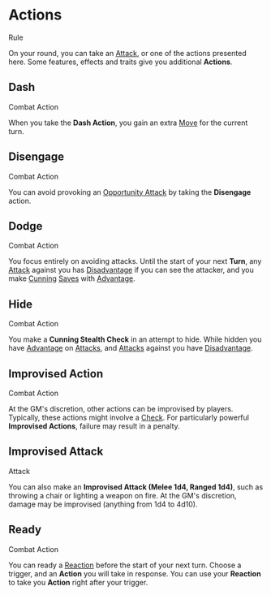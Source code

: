 # Actions

Rule

On your round, you can take an [Attack](../../pages/combat/attacks.md), or one of the actions presented here. Some features, effects and traits give you additional **Actions**.

<section class="small summaries">

<section class="summary">

## Dash

Combat Action

When you take the **Dash Action**, you gain an extra [Move](../../pages/combat/moves.md) for the current turn.

</section>

<section class="summary">

## Disengage

Combat Action

You can avoid provoking an [Opportunity Attack](../../pages/combat/reactions.md#opportunity-attack) by taking the **Disengage** action.

</section>

<section class="summary">

## Dodge

Combat Action

You focus entirely on avoiding attacks. Until the start of your next **Turn**, any [Attack](../pages/combat/attacks.md) against you has [Disadvantage](../pages/rules/advantage.md) if you can see the attacker, and you make [Cunning](../pages/characters/attributes.md#cunning) [Saves](../pages/rules/rolling/saves.md) with [Advantage](../pages/rules/advantage.md).

</section>

<section class="summary">

## Hide

Combat Action

You make a **Cunning Stealth Check** in an attempt to hide. While hidden you have [Advantage](../../pages/rules/advantage.md) on [Attacks](../../pages/combat/attacks.md), and [Attacks](../../pages/combat/attacks.md) against you have [Disadvantage](../../pages/rules/advantage.md).

</section>

<section class="summary">

## Improvised Action

Combat Action

At the GM's discretion, other actions can be improvised by players. Typically, these actions might involve a [Check](../../pages/rules/rolling/checks.md). For particularly powerful **Improvised Actions**, failure may result in a penalty.

</section>

<section class="summary">

## Improvised Attack

Attack

You can also make an **Improvised Attack (Melee 1d4, Ranged 1d4)**, such as throwing a chair or lighting a weapon on fire. At the GM's discretion, damage may be improvised (anything from 1d4 to 4d10).

</section>

<section class="summary">

## Ready

Combat Action

You can ready a [Reaction](../../pages/combat/reactions.md) before the start of your next turn. Choose a trigger, and an **Action** you will take in response. You can use your **Reaction** to take you **Action** right after your trigger.

</section>

</section>
